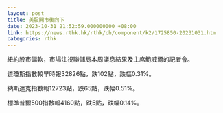 ```yaml
---
layout: post
title: 美股開市後向下
date: 2023-10-31 21:52:59.000000000 +08:00
link: https://news.rthk.hk/rthk/ch/component/k2/1725850-20231031.htm
categories: rthk
---
```


紐約股市偏軟，市場注視聯儲局本周議息結果及主席鮑威爾的記者會。

道瓊斯指數較早時報32826點，跌102點，跌幅0.31%。

納斯達克指數報12723點，跌65點，跌幅0.51%。

標準普爾500指數報4160點，跌5點，跌幅0.14%。
